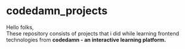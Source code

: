 # codedamn_projects
Hello folks,<br>
These repository consists of projects that i did while learning frontend technologies from <b>codedamn - an interactive learning platform.</b>
